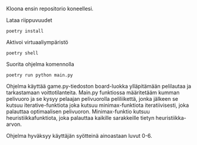 Kloona ensin repositorio koneellesi.

Lataa riippuvuudet
```
poetry install
```
Aktivoi virtuaaliympäristö 
```
poetry shell
```
Suorita ohjelma komennolla 
```
poetry run python main.py
```
Ohjelma käyttää game.py-tiedoston board-luokka ylläpitämään pelilautaa ja tarkastamaan voittotilanteita.
Main.py funktiossa määritetääm kumman pelivuoro ja se kysyy pelaajan pelivuorolla peliliikettä, jonka jälkeen se kutsuu iterative-funktiota joka kutsuu minimax-funktiota iteratiivisesti, joka palauttaa optimaalisen pelivuoron.
Minimax-funktio kutsuu heuristiikkafunktiota, joka palauttaa kaikille sarakkeille tietyn heuristiikka-arvon.

Ohjelma hyväksyy käyttäjän syötteinä ainoastaan luvut 0-6. 


